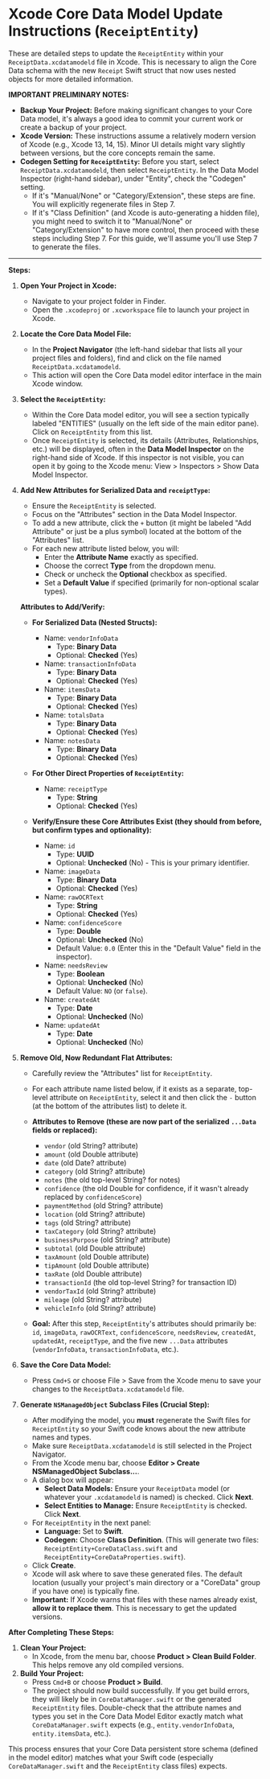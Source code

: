 # Xcode Core Data Model Update Instructions (`ReceiptEntity`)

These are detailed steps to update the `ReceiptEntity` within your `ReceiptData.xcdatamodeld` file in Xcode. This is necessary to align the Core Data schema with the new `Receipt` Swift struct that now uses nested objects for more detailed information.

**IMPORTANT PRELIMINARY NOTES:**
*   **Backup Your Project:** Before making significant changes to your Core Data model, it's always a good idea to commit your current work or create a backup of your project.
*   **Xcode Version:** These instructions assume a relatively modern version of Xcode (e.g., Xcode 13, 14, 15). Minor UI details might vary slightly between versions, but the core concepts remain the same.
*   **Codegen Setting for `ReceiptEntity`:** Before you start, select `ReceiptData.xcdatamodeld`, then select `ReceiptEntity`. In the Data Model Inspector (right-hand sidebar), under "Entity", check the "Codegen" setting.
    *   If it's "Manual/None" or "Category/Extension", these steps are fine. You will explicitly regenerate files in Step 7.
    *   If it's "Class Definition" (and Xcode is auto-generating a hidden file), you might need to switch it to "Manual/None" or "Category/Extension" to have more control, then proceed with these steps including Step 7. For this guide, we'll assume you'll use Step 7 to generate the files.

---

**Steps:**

1.  **Open Your Project in Xcode:**
    *   Navigate to your project folder in Finder.
    *   Open the `.xcodeproj` or `.xcworkspace` file to launch your project in Xcode.

2.  **Locate the Core Data Model File:**
    *   In the **Project Navigator** (the left-hand sidebar that lists all your project files and folders), find and click on the file named `ReceiptData.xcdatamodeld`.
    *   This action will open the Core Data model editor interface in the main Xcode window.

3.  **Select the `ReceiptEntity`:**
    *   Within the Core Data model editor, you will see a section typically labeled "ENTITIES" (usually on the left side of the main editor pane). Click on `ReceiptEntity` from this list.
    *   Once `ReceiptEntity` is selected, its details (Attributes, Relationships, etc.) will be displayed, often in the **Data Model Inspector** on the right-hand side of Xcode. If this inspector is not visible, you can open it by going to the Xcode menu: View > Inspectors > Show Data Model Inspector.

4.  **Add New Attributes for Serialized Data and `receiptType`:**
    *   Ensure the `ReceiptEntity` is selected.
    *   Focus on the "Attributes" section in the Data Model Inspector.
    *   To add a new attribute, click the `+` button (it might be labeled "Add Attribute" or just be a plus symbol) located at the bottom of the "Attributes" list.
    *   For each new attribute listed below, you will:
        *   Enter the **Attribute Name** exactly as specified.
        *   Choose the correct **Type** from the dropdown menu.
        *   Check or uncheck the **Optional** checkbox as specified.
        *   Set a **Default Value** if specified (primarily for non-optional scalar types).

    **Attributes to Add/Verify:**

    *   **For Serialized Data (Nested Structs):**
        *   Name: `vendorInfoData`
            *   Type: **Binary Data**
            *   Optional: **Checked** (Yes)
        *   Name: `transactionInfoData`
            *   Type: **Binary Data**
            *   Optional: **Checked** (Yes)
        *   Name: `itemsData`
            *   Type: **Binary Data**
            *   Optional: **Checked** (Yes)
        *   Name: `totalsData`
            *   Type: **Binary Data**
            *   Optional: **Checked** (Yes)
        *   Name: `notesData`
            *   Type: **Binary Data**
            *   Optional: **Checked** (Yes)

    *   **For Other Direct Properties of `ReceiptEntity`:**
        *   Name: `receiptType`
            *   Type: **String**
            *   Optional: **Checked** (Yes)

    *   **Verify/Ensure these Core Attributes Exist (they should from before, but confirm types and optionality):**
        *   Name: `id`
            *   Type: **UUID**
            *   Optional: **Unchecked** (No) - This is your primary identifier.
        *   Name: `imageData`
            *   Type: **Binary Data**
            *   Optional: **Checked** (Yes)
        *   Name: `rawOCRText`
            *   Type: **String**
            *   Optional: **Checked** (Yes)
        *   Name: `confidenceScore`
            *   Type: **Double**
            *   Optional: **Unchecked** (No)
            *   Default Value: `0.0` (Enter this in the "Default Value" field in the inspector).
        *   Name: `needsReview`
            *   Type: **Boolean**
            *   Optional: **Unchecked** (No)
            *   Default Value: `NO` (or `false`).
        *   Name: `createdAt`
            *   Type: **Date**
            *   Optional: **Unchecked** (No)
        *   Name: `updatedAt`
            *   Type: **Date**
            *   Optional: **Unchecked** (No)

5.  **Remove Old, Now Redundant Flat Attributes:**
    *   Carefully review the "Attributes" list for `ReceiptEntity`.
    *   For each attribute name listed below, if it exists as a separate, top-level attribute on `ReceiptEntity`, select it and then click the `-` button (at the bottom of the attributes list) to delete it.
    *   **Attributes to Remove (these are now part of the serialized `...Data` fields or replaced):**
        *   `vendor` (old String? attribute)
        *   `amount` (old Double attribute)
        *   `date` (old Date? attribute)
        *   `category` (old String? attribute)
        *   `notes` (the old top-level String? for notes)
        *   `confidence` (the old Double for confidence, if it wasn't already replaced by `confidenceScore`)
        *   `paymentMethod` (old String? attribute)
        *   `location` (old String? attribute)
        *   `tags` (old String? attribute)
        *   `taxCategory` (old String? attribute)
        *   `businessPurpose` (old String? attribute)
        *   `subtotal` (old Double attribute)
        *   `taxAmount` (old Double attribute)
        *   `tipAmount` (old Double attribute)
        *   `taxRate` (old Double attribute)
        *   `transactionId` (the old top-level String? for transaction ID)
        *   `vendorTaxId` (old String? attribute)
        *   `mileage` (old String? attribute)
        *   `vehicleInfo` (old String? attribute)

    *   **Goal:** After this step, `ReceiptEntity`'s attributes should primarily be: `id`, `imageData`, `rawOCRText`, `confidenceScore`, `needsReview`, `createdAt`, `updatedAt`, `receiptType`, and the five new `...Data` attributes (`vendorInfoData`, `transactionInfoData`, etc.).

6.  **Save the Core Data Model:**
    *   Press `Cmd+S` or choose File > Save from the Xcode menu to save your changes to the `ReceiptData.xcdatamodeld` file.

7.  **Generate `NSManagedObject` Subclass Files (Crucial Step):**
    *   After modifying the model, you **must** regenerate the Swift files for `ReceiptEntity` so your Swift code knows about the new attribute names and types.
    *   Make sure `ReceiptData.xcdatamodeld` is still selected in the Project Navigator.
    *   From the Xcode menu bar, choose **Editor > Create NSManagedObject Subclass...**.
    *   A dialog box will appear:
        *   **Select Data Models:** Ensure your `ReceiptData` model (or whatever your `.xcdatamodeld` is named) is checked. Click **Next**.
        *   **Select Entities to Manage:** Ensure `ReceiptEntity` is checked. Click **Next**.
    *   For `ReceiptEntity` in the next panel:
        *   **Language:** Set to **Swift**.
        *   **Codegen:** Choose **Class Definition**. (This will generate two files: `ReceiptEntity+CoreDataClass.swift` and `ReceiptEntity+CoreDataProperties.swift`).
    *   Click **Create**.
    *   Xcode will ask where to save these generated files. The default location (usually your project's main directory or a "CoreData" group if you have one) is typically fine.
    *   **Important:** If Xcode warns that files with these names already exist, **allow it to replace them**. This is necessary to get the updated versions.

**After Completing These Steps:**

1.  **Clean Your Project:**
    *   In Xcode, from the menu bar, choose **Product > Clean Build Folder**. This helps remove any old compiled versions.
2.  **Build Your Project:**
    *   Press `Cmd+B` or choose **Product > Build**.
    *   The project should now build successfully. If you get build errors, they will likely be in `CoreDataManager.swift` or the generated `ReceiptEntity` files. Double-check that the attribute names and types you set in the Core Data Model Editor exactly match what `CoreDataManager.swift` expects (e.g., `entity.vendorInfoData`, `entity.itemsData`, etc.).

This process ensures that your Core Data persistent store schema (defined in the model editor) matches what your Swift code (especially `CoreDataManager.swift` and the `ReceiptEntity` class files) expects.
